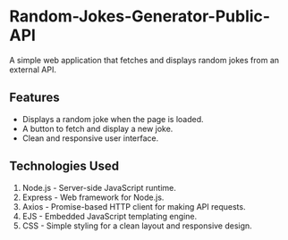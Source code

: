 # Random-Jokes-Generator-Public-API
A simple web application that fetches and displays random jokes from an external API.

## Features
- Displays a random joke when the page is loaded.
- A button to fetch and display a new joke.
- Clean and responsive user interface.

## Technologies Used
1. Node.js - Server-side JavaScript runtime.
2. Express - Web framework for Node.js.
3. Axios - Promise-based HTTP client for making API requests.
4. EJS - Embedded JavaScript templating engine.
5. CSS - Simple styling for a clean layout and responsive design.
